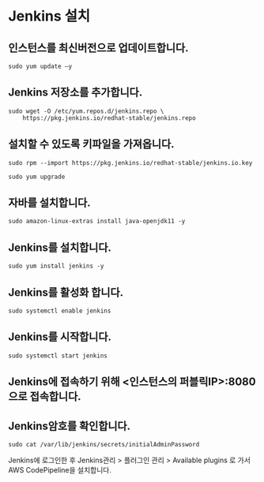 # Jenkins 설치
## 인스턴스를 최신버전으로 업데이트합니다.
```
sudo yum update –y
```
## Jenkins 저장소를 추가합니다.
```
sudo wget -O /etc/yum.repos.d/jenkins.repo \
    https://pkg.jenkins.io/redhat-stable/jenkins.repo
```
## 설치할 수 있도록 키파일을 가져옵니다.
```
sudo rpm --import https://pkg.jenkins.io/redhat-stable/jenkins.io.key
```
```
sudo yum upgrade
```
## 자바를 설치합니다.
```
sudo amazon-linux-extras install java-openjdk11 -y
```
## Jenkins를 설치합니다.
```
sudo yum install jenkins -y
```
## Jenkins를 활성화 합니다.
```
sudo systemctl enable jenkins
```
## Jenkins를 시작합니다.
```
sudo systemctl start jenkins
```
## Jenkins에 접속하기 위해 <인스턴스의 퍼블릭IP>:8080 으로 접속합니다.

## Jenkins암호를 확인합니다.
```
sudo cat /var/lib/jenkins/secrets/initialAdminPassword
```
Jenkins에 로그인한 후 Jenkins관리 > 플러그인 관리 > Available plugins 로 가서 AWS CodePipeline을 설치합니다.
